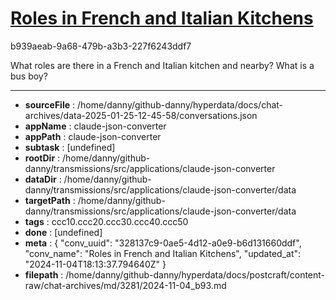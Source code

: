 # [Roles in French and Italian Kitchens](https://claude.ai/chat/328137c9-0ae5-4d12-a0e9-b6d131660ddf)

b939aeab-9a68-479b-a3b3-227f6243ddf7

What roles are there in a French and Italian kitchen and nearby? What is a bus boy?

---

* **sourceFile** : /home/danny/github-danny/hyperdata/docs/chat-archives/data-2025-01-25-12-45-58/conversations.json
* **appName** : claude-json-converter
* **appPath** : claude-json-converter
* **subtask** : [undefined]
* **rootDir** : /home/danny/github-danny/transmissions/src/applications/claude-json-converter
* **dataDir** : /home/danny/github-danny/transmissions/src/applications/claude-json-converter/data
* **targetPath** : /home/danny/github-danny/transmissions/src/applications/claude-json-converter/data
* **tags** : ccc10.ccc20.ccc30.ccc40.ccc50
* **done** : [undefined]
* **meta** : {
  "conv_uuid": "328137c9-0ae5-4d12-a0e9-b6d131660ddf",
  "conv_name": "Roles in French and Italian Kitchens",
  "updated_at": "2024-11-04T18:13:37.794640Z"
}
* **filepath** : /home/danny/github-danny/hyperdata/docs/postcraft/content-raw/chat-archives/md/3281/2024-11-04_b93.md